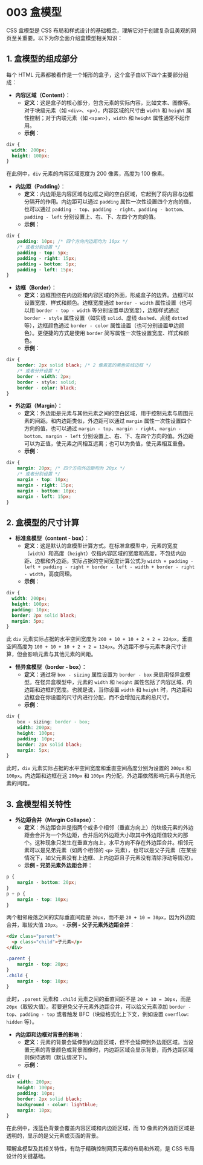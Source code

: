 # 003 盒模型

CSS 盒模型是 CSS 布局和样式设计的基础概念，理解它对于创建复杂且美观的网页至关重要。以下为你全面介绍盒模型相关知识：

## 1. 盒模型的组成部分

每个 HTML 元素都被看作是一个矩形的盒子，这个盒子由以下四个主要部分组成：

- **内容区域（Content）**：
  - **定义**：这是盒子的核心部分，包含元素的实际内容，比如文本、图像等。对于块级元素（如 `<div>`、`<p>`），内容区域的尺寸由 `width` 和 `height` 属性控制；对于内联元素（如 `<span>`），`width` 和 `height` 属性通常不起作用。
  - **示例**：

```css
div {
  width: 200px;
  height: 100px;
}
```

在此例中，`div` 元素的内容区域宽度为 200 像素，高度为 100 像素。

- **内边距（Padding）**：
  - **定义**：内边距是内容区域与边框之间的空白区域，它起到了将内容与边框分隔开的作用。内边距可以通过 `padding` 属性一次性设置四个方向的值，也可以通过 `padding - top`、`padding - right`、`padding - bottom`、`padding - left` 分别设置上、右、下、左四个方向的值。
  - **示例**：

```css
div {
    padding: 10px; /* 四个方向内边距均为 10px */
    /* 或者分别设置 */
    padding - top: 5px;
    padding - right: 15px;
    padding - bottom: 5px;
    padding - left: 15px;
}
```

- **边框（Border）**：
  - **定义**：边框围绕在内边距和内容区域的外面，形成盒子的边界。边框可以设置宽度、样式和颜色。边框宽度通过 `border - width` 属性设置（也可以用 `border - top - width` 等分别设置单边宽度），边框样式通过 `border - style` 属性设置（如实线 `solid`、虚线 `dashed`、点线 `dotted` 等），边框颜色通过 `border - color` 属性设置（也可分别设置单边颜色）。更便捷的方式是使用 `border` 简写属性一次性设置宽度、样式和颜色。
  - **示例**：

```css
div {
    border: 2px solid black; /* 2 像素宽的黑色实线边框 */
    /* 或者分开设置 */
    border - width: 2px;
    border - style: solid;
    border - color: black;
}
```

- **外边距（Margin）**：
  - **定义**：外边距是元素与其他元素之间的空白区域，用于控制元素与周围元素的间距。和内边距类似，外边距可以通过 `margin` 属性一次性设置四个方向的值，也可以通过 `margin - top`、`margin - right`、`margin - bottom`、`margin - left` 分别设置上、右、下、左四个方向的值。外边距可以为正值，使元素之间相互远离；也可以为负值，使元素相互重叠。
  - **示例**：

```css
div {
    margin: 20px; /* 四个方向外边距均为 20px */
    /* 或者分别设置 */
    margin - top: 10px;
    margin - right: 15px;
    margin - bottom: 10px;
    margin - left: 15px;
}
```

## 2. 盒模型的尺寸计算

- **标准盒模型（content - box）**：
  - **定义**：这是默认的盒模型计算方式。在标准盒模型中，元素的宽度（`width`）和高度（`height`）仅指内容区域的宽度和高度，不包括内边距、边框和外边距。实际占据的空间宽度计算公式为 `width + padding - left + padding - right + border - left - width + border - right - width`，高度同理。
  - **示例**：

```css
div {
  width: 200px;
  height: 100px;
  padding: 10px;
  border: 2px solid black;
  margin: 5px;
}
```

此 `div` 元素实际占据的水平空间宽度为 `200 + 10 + 10 + 2 + 2 = 224px`，垂直空间高度为 `100 + 10 + 10 + 2 + 2 = 124px`。外边距不参与元素本身尺寸计算，但会影响元素与其他元素的间距。

- **怪异盒模型（border - box）**：
  - **定义**：通过将 `box - sizing` 属性设置为 `border - box` 来启用怪异盒模型。在怪异盒模型中，元素的 `width` 和 `height` 属性包括了内容区域、内边距和边框的宽度。也就是说，当你设置 `width` 和 `height` 时，内边距和边框会在你设置的尺寸内进行分配，而不会增加元素的总尺寸。
  - **示例**：

```css
div {
    box - sizing: border - box;
    width: 200px;
    height: 100px;
    padding: 10px;
    border: 2px solid black;
    margin: 5px;
}
```

此时，`div` 元素实际占据的水平空间宽度和垂直空间高度分别为设置的 `200px` 和 `100px`。内边距和边框在这 `200px` 和 `100px` 内分配，外边距依然影响元素与其他元素的间距。

## 3. 盒模型相关特性

- **外边距合并（Margin Collapse）**：
  - **定义**：外边距合并是指两个或多个相邻（垂直方向上）的块级元素的外边距会合并为一个外边距，合并后的外边距大小取其中外边距值较大的那个。这种现象只发生在垂直方向上，水平方向不存在外边距合并。相邻元素可以是兄弟元素（如两个相邻的 `<p>` 元素），也可以是父子元素（在某些情况下，如父元素没有上边框、上内边距且子元素没有清除浮动等情况）。
  - **示例 - 兄弟元素外边距合并**：

```css
p {
    margin - bottom: 20px;
}
p + p {
    margin - top: 10px;
}
```

两个相邻段落之间的实际垂直间距是 `20px`，而不是 `20 + 10 = 30px`，因为外边距合并，取较大值 `20px`。 - **示例 - 父子元素外边距合并**：

```html
<div class="parent">
  <p class="child">子元素</p>
</div>
```

```css
.parent {
    margin - top: 20px;
}
.child {
    margin - top: 10px;
}
```

此时，`.parent` 元素和 `.child` 元素之间的垂直间距不是 `20 + 10 = 30px`，而是 `20px`（取较大值）。若要避免父子元素外边距合并，可以给父元素添加 `border - top`、`padding - top` 或者触发 BFC（块级格式化上下文，例如设置 `overflow: hidden` 等）。

- **内边距和边框对背景的影响**：
  - **定义**：元素的背景会延伸到内边距区域，但不会延伸到外边距区域。当设置元素的背景颜色或背景图像时，内边距区域会显示背景，而外边距区域则保持透明（默认情况下）。
  - **示例**：

```css
div {
    width: 200px;
    height: 100px;
    padding: 10px;
    border: 2px solid black;
    background - color: lightblue;
    margin: 10px;
}
```

在此例中，浅蓝色背景会覆盖内容区域和内边距区域，而 10 像素的外边距区域是透明的，显示的是父元素或页面的背景。

理解盒模型及其相关特性，有助于精确控制网页元素的布局和外观，是 CSS 布局设计的关键基础。
